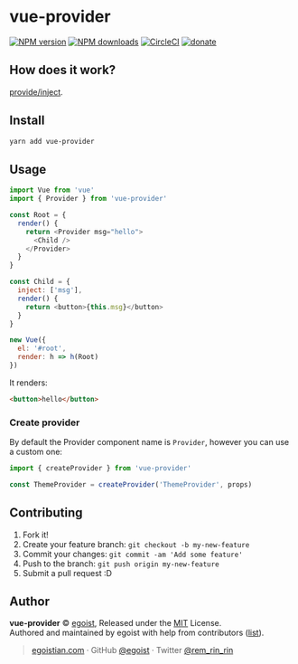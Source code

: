 # vue-provider

[![NPM version](https://img.shields.io/npm/v/vue-provider.svg?style=flat)](https://npmjs.com/package/vue-provider) [![NPM downloads](https://img.shields.io/npm/dm/vue-provider.svg?style=flat)](https://npmjs.com/package/vue-provider) [![CircleCI](https://circleci.com/gh/egoist/vue-provider/tree/master.svg?style=shield)](https://circleci.com/gh/egoist/vue-provider/tree/master)  [![donate](https://img.shields.io/badge/$-donate-ff69b4.svg?maxAge=2592000&style=flat)](https://github.com/egoist/donate)

## How does it work?

[provide/inject](https://vuejs.org/v2/api/#provide-inject).

## Install

```bash
yarn add vue-provider
```

## Usage

```js
import Vue from 'vue'
import { Provider } from 'vue-provider'

const Root = {
  render() {
    return <Provider msg="hello">
      <Child />
    </Provider>
  }
}

const Child = {
  inject: ['msg'],
  render() {
    return <button>{this.msg}</button>
  }
}

new Vue({
  el: '#root',
  render: h => h(Root)
})
```

It renders:

```html
<button>hello</button>
```

### Create provider

By default the Provider component name is `Provider`, however you can use a custom one:

```js
import { createProvider } from 'vue-provider'

const ThemeProvider = createProvider('ThemeProvider', props)
```

## Contributing

1. Fork it!
2. Create your feature branch: `git checkout -b my-new-feature`
3. Commit your changes: `git commit -am 'Add some feature'`
4. Push to the branch: `git push origin my-new-feature`
5. Submit a pull request :D


## Author

**vue-provider** © [egoist](https://github.com/egoist), Released under the [MIT](./LICENSE) License.<br>
Authored and maintained by egoist with help from contributors ([list](https://github.com/egoist/vue-provider/contributors)).

> [egoistian.com](https://egoistian.com) · GitHub [@egoist](https://github.com/egoist) · Twitter [@rem_rin_rin](https://twitter.com/rem_rin_rin)
